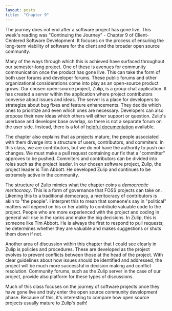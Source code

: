 ```yaml
---
layout: posts
title:  "Chapter 9"
---
```

The journey does not end after a software project has gone live. This week's reading was "Continuing the Journey" - Chapter 9 of Client-Centered Software Development. It focuses on the process of ensuring the long-term viability of software for the client and the broader open source community.

Many of the ways through which this is achieved have surfaced throughout our semester-long project. One of these is avenues for community communication once the product has gone live. This can take the form of both user forums and developer forums. These public forums and other organizational considerations come into play as an open-source product grows. Our chosen open-source project, Zulip, is a group chat application. It has created a server within the application where project contributors converse about issues and ideas. The server is a place for developers to strategize about bug fixes and feature enhancements. They decide which ones to prioritize and even which ones are necessary. Developers can also propose their new ideas which others will either support or question. Zulip's userbase and developer base overlap, so there is not a separate forum on the user side. Instead, there is a lot of [helpful documentation](https://zulip.com/help/) available. 

The chapter also explains that as projects mature, the people associated with them diverge into a structure of users, contributors, and commiters. In this class, we are contributors, but we do not have the authority to push our changes. We must make a pull request containing our fix that a "committer" approves to be pushed. Commiters and contributors can be divided into roles such as the project leader. In our chosen software project, Zulip, the project leader is Tim Abbott. He developed Zulip and continues to be extremely active in the community.

The structure of Zulip mimics what the chapter coins a *democractic meritocracy*. This is a form of governance that FOSS projects can take on. Likening this to a traditional democracy, a meritocracy of contributors is akin to "the people". I interpret this to mean that someone's say in "political" matters will depend on his or her ability to contribute valuable code to the project. People who are more experienced with the project and coding in general will rise in the ranks and make the big decisions. In Zulip, this is someone like Tim Abbott. He is always the first to respond to pull requests; he determines whether they are valuable and makes suggestions or shuts them down if not.

Another area of discussion within this chapter that I could see clearly in Zulip is policies and procedures. These are developed as the project evolves to prevent conflicts between those at the head of the project. With clear guidelines about how issues should be identified and addressed, the project will be much more successful in decision making and conflict resolution. Community forums, such as the Zulip server in the case of our project, provide also platform for these types of discussions. 

Much of this class focuses on the journey of software projects once they have gone live and truly enter the open source community development phase. Because of this, it's interesting to compare how open source projects usually mature to Zulip's path!
